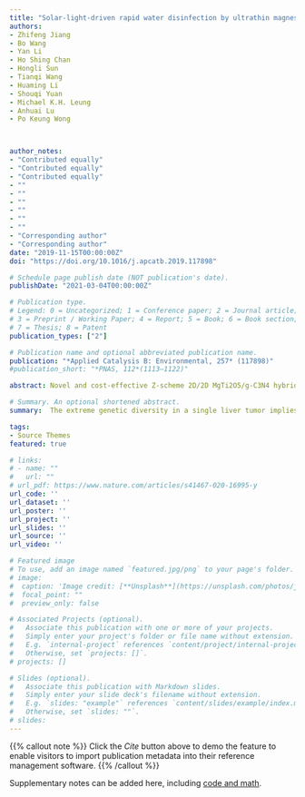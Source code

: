 ```yaml
---
title: "Solar-light-driven rapid water disinfection by ultrathin magnesium titanate/carbon nitride hybrid photocatalyst: Band structure analysis and role of reactive oxygen species"
authors:
- Zhifeng Jiang
- Bo Wang
- Yan Li
- Ho Shing Chan
- Hongli Sun
- Tianqi Wang
- Huaming Li
- Shouqi Yuan
- Michael K.H. Leung
- Anhuai Lu
- Po Keung Wong



author_notes:
- "Contributed equally"
- "Contributed equally"
- "Contributed equally"
- ""
- ""
- ""
- ""
- ""
- ""
- "Corresponding author"
- "Corresponding author"
date: "2019-11-15T00:00:00Z"
doi: "https://doi.org/10.1016/j.apcatb.2019.117898"

# Schedule page publish date (NOT publication's date).
publishDate: "2021-03-04T00:00:00Z"

# Publication type.
# Legend: 0 = Uncategorized; 1 = Conference paper; 2 = Journal article;
# 3 = Preprint / Working Paper; 4 = Report; 5 = Book; 6 = Book section;
# 7 = Thesis; 8 = Patent
publication_types: ["2"]

# Publication name and optional abbreviated publication name.
publication: "*Applied Catalysis B: Environmental, 257* (117898)"
#publication_short: "*PNAS, 112*(1113–1122)"

abstract: Novel and cost-effective Z-scheme 2D/2D MgTi2O5/g-C3N4 hybrid was synthesized by in situ growth of MgTi2O5 on the g-C3N4 nanosheets. The photocatalytic activity of as-prepared hybrid was investigated using bacteria disinfection. The results indicated that the composite exhibited enhanced E. coli inactivation under visible light (VL) irradiation, with the complete inactivation of 7 log10 cfu/mL of cells reduction within 3 h, while the pristine g-C3N4 and MgTi2O5 almost showed no cell reduction under the same condition. The destruction of bacterial cell was investigated by fluorescence microscopic images and transmission electron microscopy analysis. The optimum photoactivity could be attributed to 1) the short charge transport distance and large interface contact area of the 2D/2D structure, 2) the efficient charge separation and spatially separated reductive and oxidative active sites originated from Z-scheme system. This work could shed lights on the design and fabrication of 2D/2D Z-scheme system for VL driven water disinfection.

# Summary. An optional shortened abstract.
summary:  The extreme genetic diversity in a single liver tumor implies clonal evolution under the non-Darwinian mode.

tags:
- Source Themes
featured: true

# links:
# - name: ""
#   url: ""
# url_pdf: https://www.nature.com/articles/s41467-020-16995-y
url_code: ''
url_dataset: ''
url_poster: ''
url_project: ''
url_slides: ''
url_source: ''
url_video: ''

# Featured image
# To use, add an image named `featured.jpg/png` to your page's folder. 
# image:
#  caption: 'Image credit: [**Unsplash**](https://unsplash.com/photos/jdD8gXaTZsc)'
#  focal_point: ""
#  preview_only: false

# Associated Projects (optional).
#   Associate this publication with one or more of your projects.
#   Simply enter your project's folder or file name without extension.
#   E.g. `internal-project` references `content/project/internal-project/index.md`.
#   Otherwise, set `projects: []`.
# projects: []

# Slides (optional).
#   Associate this publication with Markdown slides.
#   Simply enter your slide deck's filename without extension.
#   E.g. `slides: "example"` references `content/slides/example/index.md`.
#   Otherwise, set `slides: ""`.
# slides:
---
```


{{% callout note %}}
Click the *Cite* button above to demo the feature to enable visitors to import publication metadata into their reference management software.
{{% /callout %}}

Supplementary notes can be added here, including [code and math](https://sourcethemes.com/academic/docs/writing-markdown-latex/).


